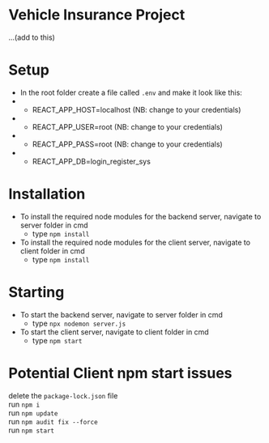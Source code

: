 # Vehicle Insurance Project
...(add to this)

# Setup
  * In the root folder create a file called `.env` and make it look like this:
  * * REACT_APP_HOST=localhost (NB: change to your credentials)
  * * REACT_APP_USER=root (NB: change to your credentials)
  * * REACT_APP_PASS=root (NB: change to your credentials)
  * * REACT_APP_DB=login_register_sys

# Installation
* To install the required node modules for the backend server, navigate to server folder in cmd
  * type `npm install`
* To install the required node modules for the client server, navigate to client folder in cmd
  * type `npm install`

# Starting
* To start the backend server, navigate to server folder in cmd
  * type `npx nodemon server.js`
* To start the client server, navigate to client folder in cmd
  * type `npm start`

# Potential Client npm start issues
delete the `package-lock.json` file<br>
run `npm i`<br>
run `npm update`<br>
run `npm audit fix --force`<br>
run `npm start`
  
  
